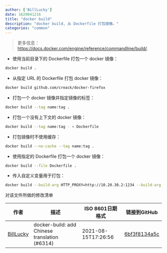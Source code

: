 ```yaml
---
author: ['BillLucky']
date: 1629041216
title: "docker build"
description: "docker build, 从 Dockerfile 打包镜像。"
categories: "common"
---
```

> 更多信息：<https://docs.docker.com/engine/reference/commandline/build/>.

- 使用当前目录下的 Dockerfile 打包一个 docker 镜像：

```bash
docker build .
```

- 从指定 URL 的 Dockerfile 打包 docker 镜像：

```bash
docker build github.com/creack/docker-firefox
```

- 打包一个 docker 镜像并指定镜像的标签：

```bash
docker build --tag name:tag .
```

- 打包一个没有上下文的 docker 镜像：

```bash
docker build --tag name:tag - < Dockerfile
```

- 打包镜像时不使用缓存：

```bash
docker build --no-cache --tag name:tag .
```

- 使用指定的 Dockerfile 打包一个 docker 镜像：

```bash
docker build --file Dockerfile .
```

- 传入自定义变量用于打包：

```bash
docker build --build-arg HTTP_PROXY=http://10.20.30.2:1234 --build-arg FTP_PROXY=http://40.50.60.5:4567 .
```
对该文件所做的修改清单


作者 | 描述 | ISO 8601日期格式 | 链接到GitHub
------|-----|-----|-----
[BillLucky](mailto:bill.libiao@gmail.com) | docker-build: add Chinese translation (#6314) | 2021-08-15T17:26:56 | [6bf3f8134a5c](https://github.com/tldr-pages/tldr/commit/6bf3f8134a5ce1280bb9363aa25433fdf8e8cc8d)

